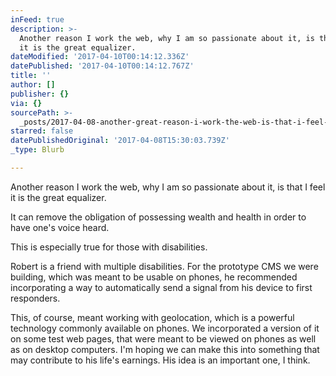 ```yaml
---
inFeed: true
description: >-
  Another reason I work the web, why I am so passionate about it, is that I feel
  it is the great equalizer.
dateModified: '2017-04-10T00:14:12.336Z'
datePublished: '2017-04-10T00:14:12.767Z'
title: ''
author: []
publisher: {}
via: {}
sourcePath: >-
  _posts/2017-04-08-another-great-reason-i-work-the-web-is-that-i-feel-it-is-the.md
starred: false
datePublishedOriginal: '2017-04-08T15:30:03.739Z'
_type: Blurb

---
```

Another reason I work the web, why I am so passionate about it, is that I feel it is the great equalizer.

It can remove the obligation of possessing wealth and health in order to have one's voice heard.

This is especially true for those with disabilities.

Robert is a friend with multiple disabilities. For the prototype CMS we were building, which was meant to be usable on phones, he recommended incorporating a way to automatically send a signal from his device to first responders.

This, of course, meant working with geolocation, which is a powerful technology commonly available on phones. We incorporated a version of it on some test web pages, that were meant to be viewed on phones as well as on desktop computers. I'm hoping we can make this into something that may contribute to his life's earnings. His idea is an important one, I think.